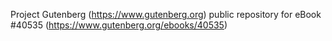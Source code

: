 Project Gutenberg (https://www.gutenberg.org) public repository for eBook #40535 (https://www.gutenberg.org/ebooks/40535)
